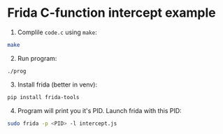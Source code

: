 # Frida C-function intercept example

1. Complile `code.c` using `make`:
```bash
make
```

2. Run program:
```bash
./prog
```

3. Install frida (better in venv):
```bash
pip install frida-tools
```

4. Program will print you it's PID. Launch frida with this PID:
```bash
sudo frida -p <PID> -l intercept.js
```
